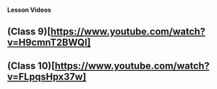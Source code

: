 #### Lesson Videos

## (Class 9)[https://www.youtube.com/watch?v=H9cmnT2BWQI]

## (Class 10)[https://www.youtube.com/watch?v=FLpqsHpx37w]
